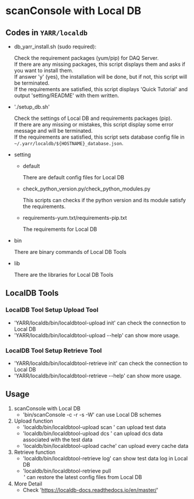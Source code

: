 # scanConsole with Local DB

## Codes in `YARR/localdb`

- db_yarr_install.sh (sudo required):

  Check the requirement packages (yum/pip) for DAQ Server.<br> If there are any
  missing packages, this script displays them and asks if you want to install
  them.<br> If answer 'y' (yes), the installation will be done, but if not, this
  script will be terminated.<br> If the requirements are satisfied, this script
  displays 'Quick Tutorial' and output 'setting/README' with them written.

- './setup_db.sh'

  Check the settings of Local DB and requirements packages (pip). <br> If there
  are any missing or mistakes, this script display some error message and will
  be terminated.<br> If the requirements are satisfied, this script sets
  database config file in `~/.yarr/localdb/${HOSTNAME}_database.json`.

- setting
  - default

    There are default config files for Local DB

  - check_python_version.py/check_python_modules.py

    This scripts can checks if the python version and its module satisfy the
    requirements.

  - requirements-yum.txt/requirements-pip.txt

    The requirements for Local DB

- bin

  There are binary commands of Local DB Tools

- lib

  There are the libraries for Local DB Tools

## LocalDB Tools

### LocalDB Tool Setup Upload Tool

- 'YARR/localdb/bin/localdbtool-upload init' can check the connection to Local
  DB
- 'YARR/localdb/bin/localdbtool-upload --help' can show more usage.

### LocalDB Tool Setup Retrieve Tool

- 'YARR/localdb/bin/localdbtool-retrieve init' can check the connection to Local
  DB
- 'YARR/localdb/bin/localdbtool-retrieve --help' can show more usage.

## Usage

1. scanConsole with Local DB
   - 'bin/scanConsole -c <conn> -r <ctr> -s <scan> -W' can use Local DB schemes
2. Upload function
   - 'localdb/bin/localdbtool-upload scan <path to result directory>' can upload
     test data
   - 'localdb/bin/localdbtool-upload dcs <path to result directory>' can upload
     dcs data associated with the test data
   - 'localdb/bin/localdbtool-upload cache' can upload every cache data
3. Retrieve function
   - 'localdb/bin/localdbtool-retrieve log' can show test data log in Local DB
   - 'localdb/bin/localdbtool-retrieve pull <option>' can restore the latest
     config files from Local DB
4. More Detail
   - Check 'https://localdb-docs.readthedocs.io/en/master/'
